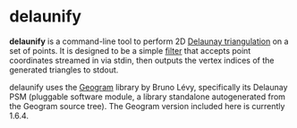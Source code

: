 # delaunify
**delaunify** is a command-line tool to perform 2D [Delaunay
triangulation](https://en.wikipedia.org/wiki/Delaunay_triangulation) on a set
of points. It is designed to be a simple
[filter](https://en.wikipedia.org/wiki/Filter_(software)) that accepts point
coordinates streamed in via stdin, then outputs the vertex indices of the
generated triangles to stdout.

delaunify uses the
[Geogram](http://alice.loria.fr/software/geogram/doc/html/index.html) library
by Bruno Lévy, specifically its Delaunay PSM (pluggable software module, a
library standalone autogenerated from the Geogram source tree). The Geogram
version included here is currently 1.6.4.
